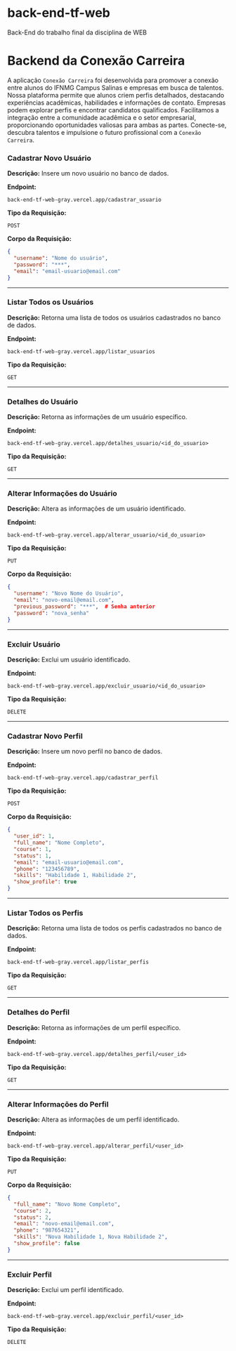 # back-end-tf-web
Back-End do trabalho final da disciplina de WEB

# Backend da Conexão Carreira

A aplicação `Conexão Carreira` foi desenvolvida para promover a conexão entre alunos do IFNMG Campus Salinas e empresas em busca de talentos. Nossa plataforma permite que alunos criem perfis detalhados, destacando experiências acadêmicas, habilidades e informações de contato. Empresas podem explorar perfis e encontrar candidatos qualificados. Facilitamos a integração entre a comunidade acadêmica e o setor empresarial, proporcionando oportunidades valiosas para ambas as partes. Conecte-se, descubra talentos e impulsione o futuro profissional com a `Conexão Carreira`.

### Cadastrar Novo Usuário

**Descrição:**
Insere um novo usuário no banco de dados.

**Endpoint:**
```plaintext
back-end-tf-web-gray.vercel.app/cadastrar_usuario
```

**Tipo da Requisição:**
```plaintext
POST
```

**Corpo da Requisição:**
```json
{
  "username": "Nome do usuário",
  "password": "***",
  "email": "email-usuario@email.com"
}
```

---

### Listar Todos os Usuários

**Descrição:**
Retorna uma lista de todos os usuários cadastrados no banco de dados.

**Endpoint:**
```plaintext
back-end-tf-web-gray.vercel.app/listar_usuarios
```

**Tipo da Requisição:**
```plaintext
GET
```

---

### Detalhes do Usuário

**Descrição:**
Retorna as informações de um usuário específico.

**Endpoint:**
```plaintext
back-end-tf-web-gray.vercel.app/detalhes_usuario/<id_do_usuario>
```

**Tipo da Requisição:**
```plaintext
GET
```

---

### Alterar Informações do Usuário

**Descrição:**
Altera as informações de um usuário identificado.

**Endpoint:**
```plaintext
back-end-tf-web-gray.vercel.app/alterar_usuario/<id_do_usuario>
```

**Tipo da Requisição:**
```plaintext
PUT
```

**Corpo da Requisição:**
```json
{
  "username": "Novo Nome do Usuário",
  "email": "novo-email@email.com",
  "previous_password": "***",  # Senha anterior
  "password": "nova_senha"
}
```

---

### Excluir Usuário

**Descrição:**
Exclui um usuário identificado.

**Endpoint:**
```plaintext
back-end-tf-web-gray.vercel.app/excluir_usuario/<id_do_usuario>
```

**Tipo da Requisição:**
```plaintext
DELETE
```

---

### Cadastrar Novo Perfil

**Descrição:**
Insere um novo perfil no banco de dados.

**Endpoint:**
```plaintext
back-end-tf-web-gray.vercel.app/cadastrar_perfil
```

**Tipo da Requisição:**
```plaintext
POST
```

**Corpo da Requisição:**
```json
{
  "user_id": 1,
  "full_name": "Nome Completo",
  "course": 1,
  "status": 1,
  "email": "email-usuario@email.com",
  "phone": "123456789",
  "skills": "Habilidade 1, Habilidade 2",
  "show_profile": true
}
```

---

### Listar Todos os Perfis

**Descrição:**
Retorna uma lista de todos os perfis cadastrados no banco de dados.

**Endpoint:**
```plaintext
back-end-tf-web-gray.vercel.app/listar_perfis
```

**Tipo da Requisição:**
```plaintext
GET
```

---

### Detalhes do Perfil

**Descrição:**
Retorna as informações de um perfil específico.

**Endpoint:**
```plaintext
back-end-tf-web-gray.vercel.app/detalhes_perfil/<user_id>
```

**Tipo da Requisição:**
```plaintext
GET
```

---

### Alterar Informações do Perfil

**Descrição:**
Altera as informações de um perfil identificado.

**Endpoint:**
```plaintext
back-end-tf-web-gray.vercel.app/alterar_perfil/<user_id>
```

**Tipo da Requisição:**
```plaintext
PUT
```

**Corpo da Requisição:**
```json
{
  "full_name": "Novo Nome Completo",
  "course": 2,
  "status": 2,
  "email": "novo-email@email.com",
  "phone": "987654321",
  "skills": "Nova Habilidade 1, Nova Habilidade 2",
  "show_profile": false
}
```

---

### Excluir Perfil

**Descrição:**
Exclui um perfil identificado.

**Endpoint:**
```plaintext
back-end-tf-web-gray.vercel.app/excluir_perfil/<user_id>
```

**Tipo da Requisição:**
```plaintext
DELETE
```
